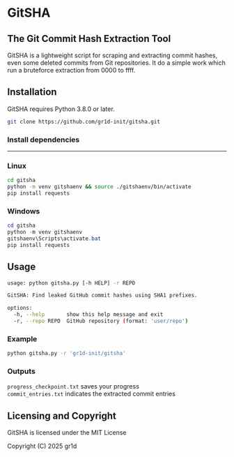 # GitSHA
## The Git Commit Hash Extraction Tool

GitSHA is a lightweight script for scraping and extracting commit hashes, even some deleted commits from Git repositories. It do a simple work which run a bruteforce extraction from 0000 to ffff.

## Installation

GitSHA requires Python 3.8.0 or later.

```bash
git clone https://github.com/gr1d-init/gitsha.git
```

### Install dependencies
---
### Linux
```bash
cd gitsha
python -m venv gitshaenv && source ./gitshaenv/bin/activate
pip install requests
```
### Windows
```powershell
cd gitsha
python -m venv gitshaenv
gitshaenv\Scripts\activate.bat
pip install requests
```

## Usage

```bash
usage: python gitsha.py [-h HELP] -r REPO

GitSHA: Find leaked GitHub commit hashes using SHA1 prefixes.

options:
  -h, --help       show this help message and exit
  -r, --repo REPO  GitHub repository (format: 'user/repo')
```

### Example
```bash
python gitsha.py -r 'gr1d-init/gitsha'
```
### Outputs  
`progress_checkpoint.txt` saves your progress  
`commit_entries.txt` indicates the extracted commit entries  


## Licensing and Copyright

GitSHA is licensed under the MIT License

Copyright (C) 2025 gr1d